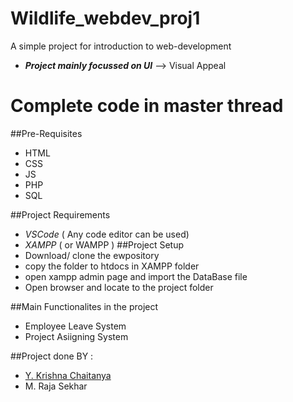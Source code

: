 # Wildlife_webdev_proj1
A simple project for introduction to web-development 
- **_Project mainly focussed on UI_** --> Visual Appeal
# Complete code in master thread
##Pre-Requisites
- HTML
- CSS
- JS
- PHP
- SQL

##Project Requirements
- _VSCode_ ( Any code editor can be used)
- _XAMPP_ ( or WAMPP )
##Project Setup
- Download/ clone the ewpository
- copy the folder to htdocs in XAMPP folder
- open xampp admin page and import the DataBase file
- Open browser and locate to the project folder

##Main Functionalites in the project
- Employee Leave System
- Project Asiigning System

##Project done BY :
- [Y. Krishna Chaitanya](krishnachaitanyayerrapatruni@gmail.com)
- M. Raja Sekhar

